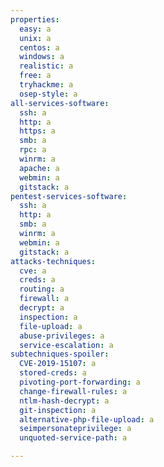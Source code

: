 ```yaml
---
properties:
  easy: a
  unix: a
  centos: a
  windows: a
  realistic: a
  free: a
  tryhackme: a
  osep-style: a
all-services-software:
  ssh: a
  http: a
  https: a
  smb: a
  rpc: a
  winrm: a
  apache: a
  webmin: a
  gitstack: a
pentest-services-software:
  ssh: a
  http: a
  smb: a
  winrm: a
  webmin: a
  gitstack: a
attacks-techniques:
  cve: a
  creds: a
  routing: a
  firewall: a
  decrypt: a
  inspection: a
  file-upload: a
  abuse-privileges: a
  service-escalation: a
subtechniques-spoiler:
  CVE-2019-15107: a
  stored-creds: a
  pivoting-port-forwarding: a
  change-firewall-rules: a
  ntlm-hash-decrypt: a
  git-inspection: a
  alternative-php-file-upload: a
  seimpersonateprivilege: a
  unquoted-service-path: a

---
```

